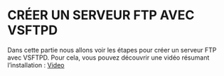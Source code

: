 # CRÉER UN SERVEUR FTP AVEC VSFTPD

Dans cette partie nous allons voir les étapes pour créer un serveur FTP avec VSFTPD. Pour cela, vous pouvez découvrir une vidéo résumant l’installation :
[Video](https://www.youtube.com/watch?v=ZoAjFV5F86I&ab_channel=NumelionTutoriels)
